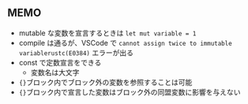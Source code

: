 ## MEMO

- mutable な変数を宣言するときは `let mut variable = 1`
- compile は通るが、VSCode で `cannot assign twice to immutable variablerustc(E0384)` エラーが出る
- const で定数宣言をできる
  - 変数名は大文字
- `{}`ブロック内でブロック外の変数を参照することは可能
- `{}`ブロック内で宣言した変数はブロック外の同盟変数に影響を与えない
